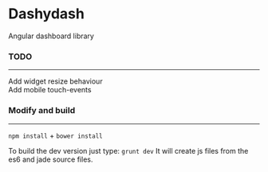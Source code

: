 # Dashydash
Angular dashboard library

### TODO
--------------------

Add widget resize behaviour  
Add mobile touch-events  

### Modify and build
--------------------

`npm install` + `bower install`

To build the dev version just type: `grunt dev`
It will create js files from the es6 and jade source files.
